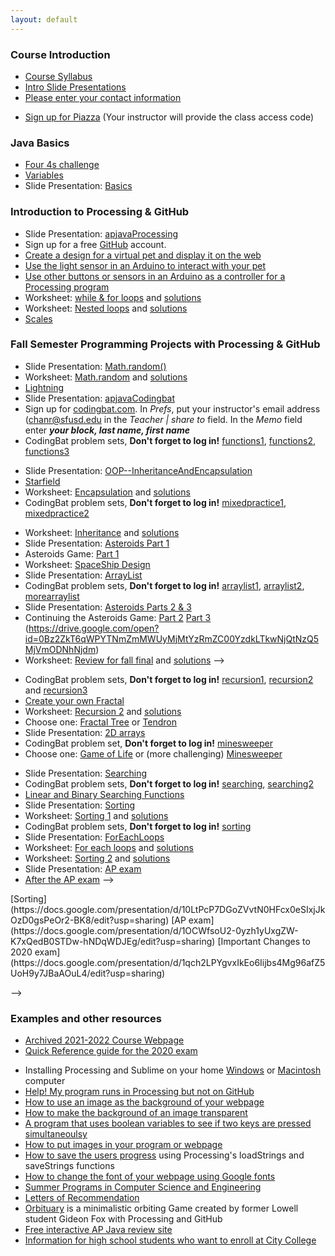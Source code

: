 ```yaml
---
layout: default
---
```


### Course Introduction
<!-- * [Back to School night presentation](https://docs.google.com/presentation/d/1ZtnVADnaV0Zw3bwaMI-afDTKzfhJmo93TUDrQmH4tI8/edit?usp=sharing) -->
* [Course Syllabus](https://docs.google.com/document/d/1jJ3meI3F2s8PCuQ1sx0G20qfNCOffRgh0zpdwDNdBrc/edit?usp=sharing)
* [Intro Slide Presentations](https://docs.google.com/presentation/d/1n-AMkqXPg63QfbMCoench9uYc3RVrwcT4IavPyGZ9TA/edit?usp=sharing)
* [Please enter your contact information](https://docs.google.com/forms/d/e/1FAIpQLSe9NkXClOlAMPNb7RpT_R_fuHHMEjHdFtyimG5VU2jcXYX2JQ/viewform?usp=sf_link)
<!-- * [Register for your CSAwesome class](https://runestone.academy/runestone/default/user/register) (Your instructor will provide the name of the course) -->
* [Sign up for Piazza](
https://piazza.com/lowell_high_school/fall2021/apcs) (Your instructor will provide the class access code)
<!-- * Sign up for my AP Classroom at [https://myap.collegeboard.org/login](https://myap.collegeboard.org/login) with join code: D4AVA3 -->

### Java Basics
* [Four 4s challenge](https://apcslowell.github.io/APJavaBasics/)
* [Variables](https://apcslowell.github.io/APJavaVariables/)
* Slide Presentation: [Basics](https://docs.google.com/presentation/d/104z6r05zd2bPiXfwsVc7UMawLrkv6FJ641DgtN-V1XY/edit?usp=sharing)
<!--  CSAwesome Assignments:  [Unit 1](https://runestone.academy/runestone/assignments/chooseAssignment.html) [Units 2 & 3](https://runestone.academy/runestone/assignments/chooseAssignment.html) -->


### Introduction to Processing & GitHub
* Slide Presentation: [apjavaProcessing](https://docs.google.com/presentation/d/1sqbareaFmF9fMcp0XOl3hRO6hAlrU5WIaj4V-Kd3eDI/edit?usp=sharing)
* Sign up for a free [GitHub](https://github.com/) account.
* [Create a design for a virtual pet and display it on the web](https://github.com/APCSLowell/VirtualPet/blob/gh-pages/README.md#virtual-pet)
* [Use the light sensor in an Arduino to interact with your pet](https://github.com/APCSLowell/LightSensorController#use-an-adafruit-circuit-playground-as-an-input-device-in-a-processing-program)   
* [Use other buttons or sensors in an Arduino as a controller for a Processing program](https://github.com/APCSLowell/ArduinoController/blob/main/README.md#use-other-features-of-an-adafruit-circuit-playground-as-an-input-device-in-a-processing-program)  
* Worksheet: [while & for loops](https://docs.google.com/document/d/1CsvcJqJnu07nx8LvlLL5K7QuaCjTStfLqd6VEBVAjYg/edit?usp=sharing) and [solutions](https://docs.google.com/document/d/1MQN9k6EUr-TIkiThydvUVmaVqxjZb8l6P9yzj55yNeI/edit?usp=sharing)
* Worksheet: [Nested loops](https://drive.google.com/open?id=1kzbAIebvhj0euZFYFa1WSLWWy_2cWwrq_sL0Ae4CaAw) and [solutions](https://drive.google.com/open?id=1h4wqYvWsU1qiXAKUxNh-f1lmQV4A6FC0h5kLeKnSxYE)
* [Scales](https://github.com/APCSLowell/Scales/blob/main/README.md#scales)   
 

<!-- ### Introduction to Git & GitHub
* Slide Presentation: [apjavaGitHub](https://docs.google.com/presentation/d/1cZCHVE-uhjBDKu7bRKYKheRbYDhsFWKiydWx1dScvyc/edit?usp=sharing)


* Learn Unix [Command Line](https://github.com/APCSLowell/CommandLine) navigation
* Practice your Unix wizardry in the mysterious land of [Terminus](https://web.mit.edu/mprat/Public/web/Terminus/Web/main.html)
* A [Sample Assignment](https://github.com/APCSLowell/SampleAssignment#sample-assignment) that uses git, GitHub and Sublime to simulate the workflow in professional software development -->


### Fall Semester Programming Projects with Processing & GitHub
<!-- * [Original Design](https://github.com/APCSLowell/OriginalDesign) -->
* Slide Presentation: [Math.random()](https://docs.google.com/presentation/d/1QIDFHsWJCcBlUY0kE6nmFPAsnpixxL_TZhuGlXAoKuA/edit?usp=sharing)
* Worksheet: [Math.random](https://drive.google.com/open?id=0Bz2ZkT6qWPYTSU84X3FSOGYwdFU) and [solutions](https://drive.google.com/open?id=0Bz2ZkT6qWPYTdVo1enRuRWhRbkU)
* [Lightning](https://github.com/APCSLowell/Lightning#lightning)
* Slide Presentation: [apjavaCodingbat](https://docs.google.com/presentation/d/1h23rmmjf-m9RVetcApkamyMIgr5rNTV5gt8K5GbjBnA/edit?usp=sharing)
* Sign up for [codingbat.com](https://www.codingbat.com). In _Prefs_, put your instructor's email address ([chanr@sfusd.edu](mailto:chanr@sfusd.edu) in the _Teacher &#124; share to_ field. In the _Memo_ field enter **_your block, last name, first name_**
* CodingBat problem sets, **Don't forget to log in!** [functions1](https://codingbat.com/home/simona1@sfusd.edu/functions1), [functions2](https://codingbat.com/home/simona1@sfusd.edu/functions2), [functions3](https://codingbat.com/home/simona1@sfusd.edu/functions3)

<!-- 
* Slide Presentation: [OOP--Classes](https://docs.google.com/presentation/d/13Ozn2xajO_juZfbm7I6gn0zM9p0leSTGDMBwUl2kPAQ/edit?usp=sharing)
* [Dice](https://github.com/APCSLowell/Dice#dice)
* Slide Presentation: [Arrays](https://docs.google.com/presentation/d/1NsYcfs-j-KRQM9fpW65jdb73HyBrWWj_xZLnVmO4Bdw/edit?usp=sharing)
* CodingBat problem sets, **Don't forget to log in!** [arrays1](https://codingbat.com/home/simona1@sfusd.edu/arrays1), [arrays2](https://codingbat.com/home/simona1@sfusd.edu/arrays2), [arrays3](https://codingbat.com/home/simona1@sfusd.edu/arrays3), [arrays4](https://codingbat.com/home/simona1@sfusd.edu/arrays4)
* Slide Presentation: [OOP--ArraysOfObjects](https://docs.google.com/presentation/d/1dEzW5NHZsPRZKKsc-hBK0JaJQX7IDZgCw4INZ3t45Ic/edit?usp=sharing)
* Worksheet: [Arrays of Objects](https://docs.google.com/document/d/0Bz2ZkT6qWPYTZ1FCOTZrWS1pb3M/edit?usp=sharing&ouid=108159973338688428341&resourcekey=0-2uVN58MfAGTLUnabRnvwJg&rtpof=true&sd=true) and [solutions](https://docs.google.com/document/d/0Bz2ZkT6qWPYTOTUzYmJjNmYtNTllMC00NWExLThkMGItOTg2N2M0ZGI1OWNj/edit?usp=sharing&ouid=108159973338688428341&resourcekey=0-Wy6jJM5IlYZCgpN93CYCgA&rtpof=true&sd=true)
* [Chemotaxis](https://github.com/APCSLowell/Chemotaxis#chemotaxis)
<!-- * [Snowflake Catcher](https://github.com/APCSLowell/SnowflakeCatcher) -->
* Slide Presentation: [OOP--InheritanceAndEncapsulation](https://docs.google.com/presentation/d/1Eldw10Y6tP7Ru6pjaCcZPhm5vxjnKjVrWLB8qT5IiF0/edit?usp=sharing)
* [Starfield](https://github.com/APCSLowell/Starfield/blob/master/README.md#starfield-with-an-oddball)
* Worksheet: [Encapsulation](https://drive.google.com/open?id=0Bz2ZkT6qWPYTZDQ3NjFmMTctNTRlOS00NjAxLTg3YjQtZTMzMGVjYjA0YjA5) and [solutions](https://drive.google.com/open?id=0Bz2ZkT6qWPYTZTEwZWE1NWEtZjhmYS00M2U1LWI1YzMtZjIzZDhiZTg5Njkw)
* CodingBat problem sets, **Don't forget to log in!** [mixedpractice1](https://codingbat.com/home/simona1@sfusd.edu/mixedpractice1), [mixedpractice2](https://codingbat.com/home/simona1@sfusd.edu/mixedpractice2)
<!-- * [Old MacDonald](https://github.com/APCSLowell/OldMacDonald) -->
* Worksheet: [Inheritance](https://docs.google.com/document/d/1ylvm_83uWhTl85iidkyn4qRc9BF-5beyeODTykQ5cdc/edit?usp=sharing) and [solutions](https://docs.google.com/document/d/1uayOHYs1a5SvODXlWwoHgOx3WvU3_uMSrlhB12wyOVQ/edit?usp=sharing)
* Slide Presentation: [Asteroids Part 1](https://docs.google.com/presentation/d/1xEIchvoA0s2BO-HB8g9wjk1jSBH8sq9Gtkij5Y7slOs/edit?usp=sharing)
* Asteroids Game: [Part 1](https://github.com/APCSLowell/AsteroidsGame#asteroids-part-1)
* Worksheet: [SpaceShip Design](https://docs.google.com/document/d/1W4UuAc4IZeMx4xOUtUW0CZB_QN8SpxVv9iyBRmr58lA/edit?usp=sharing)
* Slide Presentation: [ArrayList](https://docs.google.com/presentation/d/1yDXGypcooCoeUa7GD99bYooRU1vBk63lC0G2JEOdTaY/edit?usp=sharing)
* CodingBat problem sets, **Don't forget to log in!** [arraylist1](https://codingbat.com/home/simona1@sfusd.edu/arraylist1), [arraylist2](https://codingbat.com/home/simona1@sfusd.edu/arraylist2), [morearraylist](https://codingbat.com/home/simona1@sfusd.edu/morearraylist)
* Slide Presentation: [Asteroids Parts 2 & 3](https://docs.google.com/presentation/d/18BHIU7ZbeqyV_DKzNzGpg_vm4Oki63K7ZYkOlyPaQE8/edit?usp=sharing)
* Continuing the Asteroids Game: [Part 2](https://github.com/APCSLowell/Asteroids2#asteroids-part-2) [Part 3](https://github.com/APCSLowell/Asteroids3#asteroids-part-3)
(https://drive.google.com/open?id=0Bz2ZkT6qWPYTNmZmMWUyMjMtYzRmZC00YzdkLTkwNjQtNzQ5MjVmODNhNjdm)
* Worksheet: [Review for fall final](https://docs.google.com/document/d/1S11g5bvyo3VBmcWehHtfPxPSICV1h6guHTVbUHiKLmQ/edit?usp=sharing) and [solutions](https://docs.google.com/document/d/1WM6QRWs0W8cqmeClYITkPeSsuG16PUflz17uLVOQ6Rk/edit?usp=sharing)
-->

<!--
### Spring Semester Programming Projects with Processing & GitHub
* Slide Presentation: [APJavaStrings](https://docs.google.com/presentation/d/1BS9pfAvCDXkIX-XV6ghY_bPwi1IN0j_Qa6b7QZgMR3Y/edit?usp=sharing)
* CodingBat problem set **Don't forget to log in!** [googlebillboard](https://codingbat.com/home/simona1@sfusd.edu/googlebillboard)
* [Google Billboard](https://github.com/APCSLowell/GoogleBillboard#google-billboard)
* CodingBat problem set **Don't forget to log in!** [piglatin](https://codingbat.com/home/simona1@sfusd.edu/piglatin)
* [Pig Latin](https://github.com/APCSLowell/PigLatin#pig-latin)
* Worksheet: [Pointers](https://drive.google.com/open?id=0Bz2ZkT6qWPYTWVc2QldETjFiWmc) and [solutions](https://docs.google.com/document/d/0Bz2ZkT6qWPYTdGpmaFRXemt3QjQ/edit?usp=sharing&ouid=108159973338688428341&resourcekey=0-OeCG49iW6Ib9lxgNF4wHtQ&rtpof=true&sd=true)
* CodingBat problem set **Don't forget to log in!** [palindrome](https://codingbat.com/home/simona1@sfusd.edu/palindrome)
* [Palindrome Checker](https://github.com/APCSLowell/PalindromeChecker#palindrome-checker)
* Slide Presentation: [Recursion](https://docs.google.com/presentation/d/18S0EB1FL7U0c7BobGplV5LJfJ7WHh5eJoJwVK_8yhyc/edit?usp=sharing)
* Worksheet: [Recursion 1](https://drive.google.com/open?id=0Bz2ZkT6qWPYTN2U4M2E5ZTQtMGFhMC00ZDY0LThiMGItODMwYzBiMGFiODdi) has solutions on the back
* [Sierpinski Triangle](https://github.com/APCSLowell/SierpinskiTriangle#sierpinski-triangle)
<!-- Shortened 2021 from recursion1, recursion2 and recursion3-->
* CodingBat problem sets, **Don't forget to log in!** [recursion1](https://codingbat.com/home/simona1@sfusd.edu/recursion1), [recursion2](https://codingbat.com/home/simona1@sfusd.edu/recursion2) and [recursion3](https://codingbat.com/home/simona1@sfusd.edu/recursion3)
* [Create your own Fractal](https://github.com/APCSLowell/OriginalFractal#create-your-own-fractal)
* Worksheet: [Recursion 2](https://docs.google.com/document/d/1JR4HwYzrhDZv6WaWr5VXO_c32EVV60lwC5lB-0LnPwM/edit?usp=sharing) and [solutions](https://docs.google.com/document/d/1J8DpipuK_-C0nEZCkTPTzzgo-bPywp8I9BdGBmfCj5Q/edit?usp=sharing)
* Choose one: [Fractal Tree](https://github.com/APCSLowell/FractalTree#fractal-tree) or [Tendron](https://github.com/APCSLowell/Tendron/blob/master/README.md#tendron)
* Slide Presentation: [2D arrays](https://docs.google.com/presentation/d/1_rk3nKsde5bQGs-36ijMh4wmNN3RtqFpNL59R6CnC-c/edit?usp=sharing)
* CodingBat problem set, **Don't forget to log in!** [minesweeper](https://codingbat.com/home/simona1@sfusd.edu/minesweeper)
* Choose one: [Game of Life](https://github.com/APCSLowell/GameOfLife/blob/main/README.md#game-of-life) or (more challenging) [Minesweeper](https://github.com/APCSLowell/Minesweeper#minesweeper)
<!-- * [Raspberry Pi](https://github.com/APCSLowell/RaspberryPi) -->
<!-- * [Binary Search In Class Exercise](https://github.com/APCSLowell/BinarySearchInClassExercise/blob/master/README.md) -->
* Slide Presentation: [Searching](https://docs.google.com/presentation/d/1RT-GyA9vMbHkg3uhhxPDML8cseQYqYmODo2HM_o0fPU/edit?usp=sharing)
* CodingBat problem sets, **Don't forget to log in!** [searching](https://codingbat.com/home/simona1@sfusd.edu/searching), [searching2](https://codingbat.com/home/simona1@sfusd.edu/searching2)
* [Linear and Binary Searching Functions](https://github.com/APCSLowell/BinarySearch#linear-and-binary-searching-functions)
* Slide Presentation: [Sorting](https://docs.google.com/presentation/d/10LtPcP7DGoZVvtN0HFcx0eSIxjJkOzD0gsPeOr2-BK8/edit?usp=sharing)
* Worksheet: [Sorting 1](https://docs.google.com/document/d/1d8QknZbcwPjpP2Ry_VeXZQvxc-rl14jIUOyB4KZfBCo/edit?usp=sharing) and [solutions](https://docs.google.com/document/d/1cpWifPt-dSpbRs3Cujz6E8BPZ6Cvk9c8JAeqk0qKOTE/edit?usp=sharing)
* CodingBat problem sets, **Don't forget to log in!** [sorting](https://codingbat.com/home/simona1@sfusd.edu/sorting)
* Slide Presentation: [ForEachLoops](https://docs.google.com/presentation/d/16_jH4fZhCwNuWvVCLZ8JIr1_7i3N9APU51zLB1YRBXs/edit?usp=sharing)
* Worksheet: [For each loops](https://drive.google.com/open?id=0Bz2ZkT6qWPYTMDliNTYyNDUtZjNhZi00ZDE3LWIxNjItOTgxNTExYTk0MjNj) and [solutions](https://docs.google.com/document/d/0Bz2ZkT6qWPYTNmZmMWUyMjMtYzRmZC00YzdkLTkwNjQtNzQ5MjVmODNhNjdm/edit?usp=sharing&ouid=108159973338688428341&resourcekey=0-RmyPsanq-n7vg0UpauEXFg&rtpof=true&sd=true)
* Worksheet: [Sorting 2](https://docs.google.com/document/d/1f6L_QYLCsx3da0xhXgMtpQvzrWdz35IZ8ovGm2JM4mI/edit?usp=sharing) and [solutions](https://docs.google.com/document/d/103BJ3XotG82HrGF_-w9RwTCoinZP6ZkEKUMhnYSbiXk/edit?usp=sharing)
* Slide Presentation: [AP exam](https://docs.google.com/presentation/d/1OCWfsoU2-0yzh1yUxgZW-K7xQedB0STDw-hNDqWDJEg/edit?usp=sharing)
* [After the AP exam](https://github.com/APCSLowell/AfterTheAP#after-the-ap-exam)
 -->

<!--
### Other Slide Presentations
* First Semester: [Fall Final Exam Review](https://docs.google.com/presentation/d/1B78Dw4psOG3gYXT8HU1w2dJb81rA-uI05YPsHS9HOLU/edit?usp=sharing)
* Second Semester: <!-- [Raspberry Pi](https://drive.google.com/open?id=0Bz2ZkT6qWPYTQk85WklyVml2M00) --> [Sorting](https://docs.google.com/presentation/d/10LtPcP7DGoZVvtN0HFcx0eSIxjJkOzD0gsPeOr2-BK8/edit?usp=sharing) [AP exam](https://docs.google.com/presentation/d/1OCWfsoU2-0yzh1yUxgZW-K7xQedB0STDw-hNDqWDJEg/edit?usp=sharing) [Important Changes to 2020 exam](https://docs.google.com/presentation/d/1qch2LPYgvxIkEo6Iijbs4Mg96afZ5UoH9y7JBaAOuL4/edit?usp=sharing)
 -->

<!--
### Other Worksheets
* [Practice with Classes](https://drive.google.com/open?id=0Bz2ZkT6qWPYTTXNkTmk1SVRoVDg) and [solutions](https://drive.google.com/open?id=0Bz2ZkT6qWPYTRjUzSDdtX0otT2M)
* [Recursion 2](https://docs.google.com/document/d/1QdM5uxGaSCQyeIFt7S5uoVWYnznqIFtiCglEn80zcJw/edit?usp=sharing) and [solutions](https://drive.google.com/open?id=0Bz2ZkT6qWPYTZjk0M2EyN2QtNWVhMi00YmUzLWI2YzgtY2M2NDZlMjljYzA0)
* [Linear and Binary Search](https://drive.google.com/open?id=0Bz2ZkT6qWPYTNVZEbTNoQ1k2eW8) and [solutions](https://drive.google.com/file/d/1sQUyA7lxbDDkzHkgIAGOc2XWyc6-29Vf/view?usp=sharing)
-->

 
### Examples and other resources
* [Archived 2021-2022 Course Webpage](index_archive.md)
* [Quick Reference guide for the 2020 exam](https://apcentral.collegeboard.org/pdf/ap-computer-science-a-java-quick-reference.pdf)
<!-- * Installing Processing and Atom on your home [Windows](https://github.com/APCSLowell/AtomConfigWindows/blob/master/README.md), [Mac or Linux](https://atom.io/packages/processing) computer -->
* Installing Processing and Sublime on your home [Windows](https://github.com/APCSLowell/SublimeConfigurationWindows) or [Macintosh](https://github.com/APCSLowell/SublimeConfigurationMac) computer
* [Help! My program runs in Processing but not on GitHub](https://github.com/APCSLowell/WebDebugging/)
* [How to use an image as the background of your webpage](https://github.com/APCSLowell/BackgroundCSS)
* [How to make the background of an image transparent](https://github.com/APCSLowell/gimp)
* [A program that uses boolean variables to see if two keys are pressed simultaneoulsy](https://apcslowell.github.io/TwoKeys/)
* [How to put images in your program or webpage](https://apcslowell.github.io/ImageHowTo/)
* [How to save the users progress](https://github.com/apcslowell/SaveProgress/) using Processing's loadStrings and saveStrings functions
* [How to change the font of your webpage using Google fonts](https://github.com/APCSLowell/FontHowTo)
* [Summer Programs in Computer Science and Engineering](https://github.com/APCSPrinciples/Summer)
* [Letters of Recommendation](https://github.com/APCSLowell/LettersOfRec#letters-of-recomendation)
* [Orbituary](https://giteon.github.io/Orbituary/) is a minimalistic orbiting Game created by former Lowell student Gideon Fox with Processing and GitHub
* [Free interactive AP Java review site](https://interactivepython.org/runestone/static/JavaReview/index.html)
* [Information for high school students who want to enroll at City College](https://www.ccsf.edu/en/student-services/admissions-and-registration/admissions/credit-admission/high-school-students.html)

<!--
### Instructor Resources
* [Course Pacing](Pacing2017-18.txt)
* If your students are completely new to programming, you might want to start them off with a few of the [Sparkfun Hotsheets Processing Projects](https://learn.sparkfun.com/resources/77)
* The [Sparkfun guide to Processing](https://www.nostarch.com/sparkfunprocessing) is an excellent resource for teaching Processing and features the hotsheets projects plus some additional ones
-->

